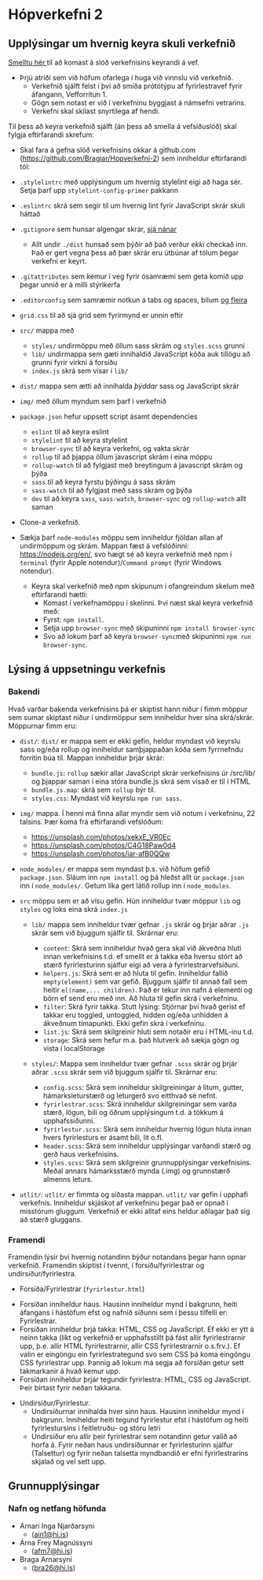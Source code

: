 # Hópverkefni 2

## Upplýsingar um hvernig keyra skuli verkefnið

[Smelltu hér ](https://notendur.hi.is/bra26/vefforritun/Hopverkefni2/index.html) til að komast á slóð verkefnisins keyrandi á vef.

- Þrjú atriði sem við höfum ofarlega í huga við vinnslu við verkefnið.
  - Verkefnið sjálft felst í því að smíða prótótýpu af fyrirlestravef fyrir áfangann, Vefforritun 1.
  - Gögn sem notast er við í verkefninu byggjast á námsefni vetrarins.
  - Verkefni skal skilast snyrtilega af hendi.

Til þess að keyra verkefnið sjálft (án þess að smella á vefsíðuslóð) skal fylgja eftirfarandi skrefum:

* Skal fara á gefna slóð verkefnisins okkar á github.com (https://github.com/Bragiar/Hopverkefni-2) sem inniheldur eftirfarandi tól:

* `.stylelintrc` með upplýsingum um hvernig stylelint eigi að haga sér. Setja þarf upp `stylelint-config-primer` pakkann
* `.eslintrc` skrá sem segir til um hvernig lint fyrir JavaScript skrár skuli háttað
* `.gitignore` sem hunsar algengar skrár, [sjá nánar](https://help.github.com/ignore-files/)
  - Allt undir `./dist` hunsað sem þýðir að það verður _ekki_ checkað inn. Það er gert vegna þess að þær skrár eru útbúnar af tólum þegar verkefni er keyrt.
* `.gitattributes` sem kemur í veg fyrir ósamræmi sem geta komið upp þegar unnið er á milli stýrikerfa
* `.editorconfig` sem samræmir notkun á tabs og spaces, bilum [og fleira](https://editorconfig.org/)
* `grid.css` til að sjá grid sem fyrirmynd er unnin eftir
* `src/` mappa með
  - `styles/` undirmöppu með öllum sass skrám og `styles.scss` grunni
  - `lib/` undirmappa sem gæti innihaldið JavaScript kóða auk tillögu að grunni fyrir virkni á forsíðu
  - `index.js` skrá sem vísar í `lib/`
* `dist/` mappa sem ætti að innihalda _þýddar_ sass og JavaScript skrár
* `img/` með öllum myndum sem þarf í verkefnið
* `package.json` hefur uppsett script ásamt dependencies
  - `eslint` til að keyra eslint
  - `stylelint` til að keyra stylelint
  - `browser-sync` til að keyra verkefni, og vakta skrár
  - `rollup` til að þjappa öllum javascript skrám í eina möppu
  - `rollup-watch` til að fylgjast með breytingum á javascript skrám og þýða
  - `sass` til að keyra fyrstu þýðingu á sass skrám
  - `sass-watch` til að fylgjast með sass skrám og þýða
  - `dev` til að keyra `sass`, `sass-watch`, `browser-sync` og `rollup-watch` allt saman

* Clone-a verkefnið.

* Sækja þarf `node-modules` möppu sem inniheldur fjöldan allan af undirmöppum og skrám. Mappan fæst á vefslóðinni: https://nodejs.org/en/, svo hægt sé að keyra verkefnið með npm í `terminal` (fyrir Apple notendur)/`Command prompt` (fyrir Windows notendur).
  - Keyra skal verkefnið með npm skipunum í ofangreindum skelum með eftirfarandi hætti:
    - Komast í verkefnamöppu í skelinni. Því næst skal keyra verkefnið með:
     - Fyrst: `npm install`.
     - Setja upp `browser-sync` með skipuninni `npm install browser-sync`
     - Svo að lokum þarf að keyra `browser-sync`með skipuninni `npm run browser-sync`.


## Lýsing á uppsetningu verkefnis

### Bakendi
Hvað varðar bakenda verkefnisins þá er skiptist hann niður í fimm möppur sem sumar skiptast niður í undirmöppur sem inniheldur hver sína skrá/skrár. Möppurnar fimm eru:

* `dist/`: `dist/` er mappa sem er ekki gefin, heldur myndast við keyrslu sass og/eða rollup og inniheldur samþjappaðan kóða sem fyrrnefndu forritin búa til. Mappan inniheldur þrjár skrár:
  - `bundle.js`: `rollup` sækir allar JavaScript  skrár verkefnisins úr /src/lib/ og þjappar saman í eina stóra bundle.js skrá sem vísað er til í HTML
  - `bundle.js.map`: skrá sem `rollup` býr til.
  - `styles.css`: Myndast við keyrslu `npm run sass`.
* `img/` mappa. Í henni má finna allar myndir sem við notum í verkefninu, 22 talsins. Þær koma frá eftirfarandi vefslóðum:
  - https://unsplash.com/photos/xekxE_VR0Ec
  - https://unsplash.com/photos/C4G18Paw0d4
  - https://unsplash.com/photos/iar-afB0QQw

* `node_modules/` er mappa sem myndast þ.s. við höfum gefið `package.json`. Sláum inn `npm install` og þá hleðst allt úr `package.json` inn í `node_modules/`. Getum líka gert látið rollup inn í `node_modules`.

* `src` möppu sem er að vísu gefin. Hún inniheldur tvær möppur `lib` og `styles` og loks eina skrá `index.js`

  - `lib/` mappa sem inniheldur tvær gefnar `.js` skrár og þrjár aðrar `.js` skrár sem við bjuggum sjálfir til. Skrárnar eru:
    - `content`: Skrá sem inniheldur hvað gera skal við ákveðna hluti innan verkefnisins t.d. ef smellt er á takka eða hversu stórt að stærð fyrirlesturinn sjálfur eigi að vera á fyrirlestrarvefsíðuni.
    - `helpers.js`: Skrá sem er að hluta til gefin. Inniheldur fallið `empty(element)` sem var gefið. Bjuggum sjálfir til annað fall sem heitir `el(name,... children)`. Það er tekur inn nafn á elementi og börn ef send eru með inn. Að hluta til gefin skrá í verkefninu.
    - `filter`: Skrá fyrir takka. Stutt lýsing: Stjórnar því hvað gerist ef takkar eru toggled, untoggled, hidden og/eða unhidden á ákveðnum tímapunkti. Ekki gefin skrá í verkefninu.
    - `list.js`: Skrá sem skilgreinir hluti sem notaðir eru í HTML-inu t.d.
    - `storage`: Skrá sem hefur m.a. það hlutverk að sækja gögn og vista í localStorage

  - `styles/`: Mappa sem inniheldur tvær gefnar `.scss` skrár og þrjár aðrar `.scss` skrár sem við bjuggum sjálfir til. Skrárnar eru:
    -  `config.scss`: Skrá sem inniheldur skilgreiningar á litum, gutter, hámarksleturstærð og leturgerð svo eitthvað sé nefnt.
    - `fyrirlestrar.scss`: Skrá inniheldur skilgreiningar sem varða stærð, lögun, bili og öðrum upplýsingum t.d. á tökkum á upphafssíðunni.
    - `fyrirlestur.scss`: Skrá sem inniheldur hvernig lögun hluta innan hvers fyrirlesturs er ásamt bili, lit o.fl.
    - `header.scss`: Skrá sem inniheldur upplýsingar varðandi stærð og gerð haus verkefnisins.
    - `styles.scss`: Skrá sem skilgreinir grunnupplýsingar verkefnisins. Meðal annars hámarksstærð mynda (.img) og grunnstærð almenns leturs.

 * `utlit/`: `utlit/` er fimmta og síðasta mappan. `utlit/` var gefin í upphafi verkefnis. Inniheldur skjáskot af verkefninu þegar það er opnað í misstórum gluggum. Verkefnið er ekki alltaf eins heldur aðlagar það sig að stærð gluggans.

 ### Framendi
 Framendin lýsir því hvernig notandinn býður notandans þegar hann opnar verkefnið. Framendin skiptist í tvennt, í forsíðu/fyrirlestrar og undirsíður/fyrirlestra.

 * Forsíða/Fyrirlestrar (`fyrirlestur.html`)
  - Forsíðan inniheldur haus. Hausinn inniheldur mynd í bakgrunn, heiti áfangans í hástöfum efst og nafnið síðunni sem í þessu tilfelli er: Fyrirlestrar.
  - Forsíðan inniheldur þrjá takka: HTML, CSS og JavaScript. Ef ekki er ýtt á neinn takka (líkt og verkefnið er upphafsstillt þá fást allir fyrirlestrarnir upp, þ.e. allir HTML fyrirlestrarnir, allir CSS fyrirlestrarnir o.s.frv.). Ef valin er eingöngu ein fyrirlestrategund svo sem CSS þá koma eingöngu CSS fyrirlestrar upp. Þannig að lokum má segja að forsíðan getur sett takmarkanir á hvað kemur upp.
  - Forsíðan inniheldur þrjár tegundir fyrirlestra: HTML, CSS og JavaScript. Þeir birtast fyrir neðan takkana.

* Undirsíður/Fyrirlestur.
  - Undirsíðurnar innihalda hver sinn haus. Hausinn inniheldur mynd í bakgrunn. Inniheldur heiti tegund fyrirlestur efst í hástöfum og heiti fyrirlestursins í feitletruðu- og stóru letri
  - Undirsíður eru allir þeir fyrirlestrar sem notandinn getur valið að horfa á. Fyrir neðan haus undirsíðunnar er fyrirlesturinn sjálfur (Talsettur) og fyrir neðan talsetta myndbandið er efni fyrirlestrarins skjalað og vel sett upp.

## Grunnupplýsingar

### Nafn og netfang höfunda

- Arnari Inga Njarðarsyni
    - (ain1@hi.is)
- Árna Frey Magnússyni
    - (afm7@hi.is)
- Braga Arnarsyni
    - (bra26@hi.is)
